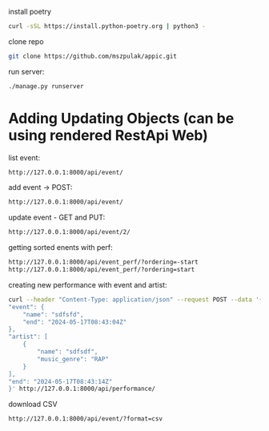 
install poetry
```bash
curl -sSL https://install.python-poetry.org | python3 -
```


clone repo
```bash
git clone https://github.com/mszpulak/appic.git
```

run server:
```bash
./manage.py runserver
```

# Adding Updating Objects (can be using rendered RestApi Web)

list event:
```bash
http://127.0.0.1:8000/api/event/
```

add event  -> POST:
```bash
http://127.0.0.1:8000/api/event/
```

update event - GET and PUT: 
```bash
http://127.0.0.1:8000/api/event/2/
```

getting sorted enents with perf: 
```bash
http://127.0.0.1:8000/api/event_perf/?ordering=-start
http://127.0.0.1:8000/api/event_perf/?ordering=start
```
creating new performance with event and artist:

```bash
curl --header "Content-Type: application/json" --request POST --data '{
"event": {
    "name": "sdfsfd",
    "end": "2024-05-17T08:43:04Z"
},
"artist": [
    {
        "name": "sdfsdf",
        "music_genre": "RAP"
    }
],
"end": "2024-05-17T08:43:14Z"
}' http://127.0.0.1:8000/api/performance/
```


download CSV
```bash
http://127.0.0.1:8000/api/event/?format=csv
```

